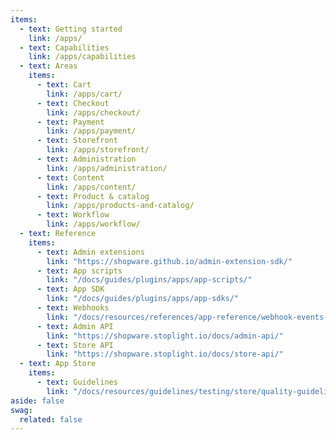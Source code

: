 ```yaml
---
items:
  - text: Getting started
    link: /apps/
  - text: Capabilities
    link: /apps/capabilities
  - text: Areas
    items:
      - text: Cart
        link: /apps/cart/
      - text: Checkout
        link: /apps/checkout/
      - text: Payment
        link: /apps/payment/
      - text: Storefront
        link: /apps/storefront/
      - text: Administration
        link: /apps/administration/
      - text: Content
        link: /apps/content/
      - text: Product & catalog
        link: /apps/products-and-catalog/
      - text: Workflow
        link: /apps/workflow/
  - text: Reference
    items:
      - text: Admin extensions
        link: "https://shopware.github.io/admin-extension-sdk/"
      - text: App scripts
        link: "/docs/guides/plugins/apps/app-scripts/"
      - text: App SDK
        link: "/docs/guides/plugins/apps/app-sdks/"
      - text: Webhooks
        link: "/docs/resources/references/app-reference/webhook-events-reference"
      - text: Admin API
        link: "https://shopware.stoplight.io/docs/admin-api/"
      - text: Store API
        link: "https://shopware.stoplight.io/docs/store-api/"
  - text: App Store
    items:
      - text: Guidelines
        link: "/docs/resources/guidelines/testing/store/quality-guidelines-apps/"
aside: false
swag:
  related: false
---
```


<SwagLanding image="/landing/apps.png">
    <template #title>Build the functionalities merchants need</template>
    <template #description>
        Leverage Shopware's extension APIs to build unique extensions that boost merchants' businesses. Use the powerful plugin system to build highly custom extensions or apps using the platform of your choice..
    </template>
    <template #ctas>
        <PageRef page="/docs/guides/plugins/apps/app-base-guide.html" title="Build your first Shopware app" sub="Learn how to set up your development environment and start coding within a couple of minutes." />
    </template>
    <template #exposed>
        <SwagLandingCardList>
            <template #title>Starter guides</template>
            <template #description>
                The number of topics that are available for exploration can be overwhelming. To help you navigate this complexity, we have curated tutorials that are designed to familiarize you with some of our core concepts.
            </template>
            <template #cards>
            <!--<SwagLandingCard page="https://github.com/shopware/app-php-sdk/blob/main/docs/01-getting_started.md">
                    <template #title>App SDK</template>
                    <template #sub>Tools and libraries that simplify the custom app development process for the Shopware platform.</template>
                </SwagLandingCard>-->
            <!--<SwagLandingCard page="/docs/guides/plugins/apps/local-development/app-development-with-platform-sh.html">
                    <template #title>Local app development</template>
                    <template #sub>Learn how to develop your app on Platform.sh or with Docker.</template>
                </SwagLandingCard>-->
               <SwagLandingCard page="/docs/guides/plugins/apps/starter/product-translator.html">
                    <template #title>Setup app templates</template>
                    <template #sub>Learn how to set up an app server and read/write data to the Shopware APIs.</template>
                </SwagLandingCard>
            <SwagLandingCard page="/docs/guides/plugins/apps/starter/add-api-endpoint.html">
                    <template #title>Add custom API</template>
                    <template #sub>Learn how to add different custom API endpoints that delivers dynamic data.</template>
                </SwagLandingCard>
            <SwagLandingCard page="/docs/guides/plugins/apps/starter/starter-admin-extension.html">
                    <template #title>Extend Admin UI</template>
                    <template #sub>Learn how to extend modules for the admin panel using Admin Extension API.</template>
                </SwagLandingCard>
            <!--<SwagLandingCard page="/docs/guides/plugins/apps/hosting-guide/">
                    <template #title>Hosting guide</template>
                    <template #sub>Not all apps need hosting. Explore the server options.</template>
                </SwagLandingCard>-->
            </template>
        </SwagLandingCardList>
    </template>
    <!--<template #exposed2>
        <SwagLandingCardList>
            <template #title>Product areas</template>
            <template #description>
                If you prefer to dig into a specific topic directly, choose from one of the product areas. You can also find them on the left all the time.
            </template>
            <template #cards>
                <SwagLandingCard page="./cart/">
                    <template #title>Cart</template>
                    <template #sub>Modify the cart, add custom data or calculate taxes</template>
                </SwagLandingCard>
                <SwagLandingCard page="./checkout/">
                    <template #title>Checkout</template>
                    <template #sub>Apply discounts, price calculations or control shipping method availabilities</template>
                </SwagLandingCard>
                <SwagLandingCard page="./payment/">
                    <template #title>Payment</template>
                    <template #sub>Handle payments from different gateways or process refunds</template>
                </SwagLandingCard>
                <SwagLandingCard page="./storefront/">
                    <template #title>Storefront</template>
                    <template #sub>Build extensions or themes for the customer storefront using templates or custom styles</template>
                </SwagLandingCard>
                <SwagLandingCard page="./administration/">
                    <template #title>Administration</template>
                    <template #sub>Explore the possibilities of custom admin modules or extensions</template>
                </SwagLandingCard>
                <SwagLandingCard page="./content/">
                    <template #title>Content</template>
                    <template #sub>Build custom content elements or add custom fields to existing entities</template>
                </SwagLandingCard>
                <SwagLandingCard page="./flow-builder/">
                    <template #title>Flow Builder</template>
                    <template #sub>Add custom actions that for third party integrations or automate processes</template>
                </SwagLandingCard>
                <SwagLandingCard page="./products-and-catalog/">
                    <template #title>Products & Catalog</template>
                    <template #sub>Extend the product definition or add custom fields to the product</template>
                </SwagLandingCard>
                <SwagLandingCard page="./workflow/">
                    <template #title>Workflow</template>
                    <template #sub>Build custom states and transitions for orders or add custom fields to existing entities</template>
                </SwagLandingCard>
            </template>
        </SwagLandingCardList>
    </template>-->
    <!--<template #exposed3>
        <SwagLandingCardList>
            <template #title>Related topics</template>
            <template #cards>
                <SwagLandingCard page="/docs/guides/plugins/apps/local-development/app-development-with-platform-sh.html">
                    <template #title>Add apps locally</template>
                    <template #sub>Learn how to add app server to your local development setup on Platform.sh or with Docker.</template>
                </SwagLandingCard>
                <SwagLandingCard page="/docs/guides/plugins/apps/starter/starter-admin-extension.html">
                    <template #title>Shopware CLI</template>
                    <template #sub>Your tool when it comes to app development, installation, and deployments.</template>
                </SwagLandingCard>
            <SwagLandingCard page="/docs/guides/plugins/apps/hosting-guide/">
                    <template #title>Hosting guide</template>
                    <template #sub>Not all apps need hosting. Explore the server options.</template>
                </SwagLandingCard>
            <SwagLandingCard page="/docs/guides/plugins/apps/app-scripts/">
                    <template #title>App scripts</template>
                    <template #sub>Leverage app scripts to customize the checkout or fetch additional data in your Storefront.</template>
                </SwagLandingCard>
            <SwagLandingCard page="/docs/guides/plugins/apps/app-scripts/">
                    <template  #title>Customize templates</template>
                    <template #sub>Custom templates let you extend or modify the appearance of parts of your Storefront.</template>
                </SwagLandingCard>
                <SwagLandingCard page="/docs/guides/plugins/apps/starter/starter-admin-extension.html">
                    <template #title>Admin Extensions</template>
                    <template #sub>Build powerful modules for the admin panel using our new Admin Extension API.</template>
                </SwagLandingCard>
            </template>
        </SwagLandingCardList>
    </template>-->
</SwagLanding>